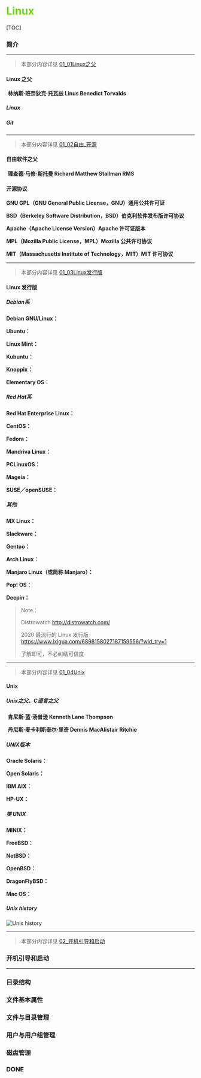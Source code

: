 # <font color=#69D600>Linux</font>

[TOC]

### 简介



----

> 本部分内容详见 [01_01Linux之父](./01_01Linux之父.md)

#### Linux 之父

​		**林纳斯·班奈狄克·托瓦兹	Linus Benedict Torvalds**

##### Linux

##### Git



----

> 本部分内容详见 [01_02自由_开源](01_02自由_开源.md)

#### 自由软件之父

​		**理查德·马修·斯托曼	Richard Matthew Stallman	RMS**

#### 开源协议

**GNU GPL（GNU General Public License，GNU）通用公共许可证**

**BSD（Berkeley Software Distribution，BSD）伯克利软件发布版许可协议**

**Apache（Apache License Version）Apache 许可证版本**

**MPL（Mozilla Public License，MPL）Mozilla 公共许可协议**

**MIT（Massachusetts Institute of Technology，MIT）MIT 许可协议**



----

> 本部分内容详见 [01_03Linux发行版](01_03Linux发行版.md)

#### Linux 发行版

##### Debian系

**Debian GNU/Linux：**

**Ubuntu：**

**Linux Mint：**

**Kubuntu：**

**Knoppix：**

**Elementary OS：**



##### Red Hat系

**Red Hat Enterprise Linux：**

**CentOS：**

**Fedora：**

**Mandriva Linux：**

**PCLinuxOS：**

**Mageia：**

**SUSE／openSUSE：**



##### 其他

**MX Linux：**

**Slackware：**

**Gentoo：**

**Arch Linux：**

**Manjaro Linux（或简称 Manjaro）：**

**Pop! OS：**

**Deepin：**

> Note：
>
> Distrowatch http://distrowatch.com/
>
> 2020 最流行的 Linux 发行版 https://www.ixigua.com/6898158027187159556/?wid_try=1
>
> 了解即可，不必纠结可信度



----

> 本部分内容详见 [01_04Unix](./01_04Unix.md)

#### Unix

##### Unix之父、C语言之父

​		**肯尼斯·蓝·汤普逊	Kenneth Lane Thompson**

​		**丹尼斯·麦卡利斯泰尔·里奇	Dennis MacAlistair Ritchie**



##### UNIX版本

**Oracle Solaris：**

**Open Solaris：**

**IBM AIX：**

**HP-UX：**



##### 类 UNIX

**MINIX：**

**FreeBSD：**

**NetBSD：**

**OpenBSD：**

**DragonFlyBSD：**

**Mac OS：**



##### Unix history

![Unix history](G:/Study/word/Typora/syTechNotes/05_technology_stack/02_backend/04_linux/images/Unix_history-simple.png "Unix history") 



----

> 本部分内容详见 [02_开机引导和启动](./02_开机引导和启动.md)

### 开机引导和启动



----

### 目录结构

### 文件基本属性

### 文件与目录管理

### 用户与用户组管理

### 磁盘管理













### DONE